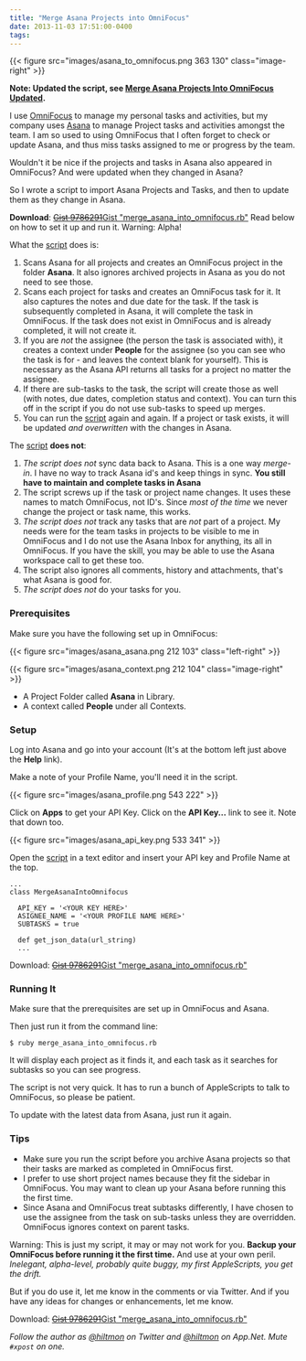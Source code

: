 ```yaml
---
title: "Merge Asana Projects into OmniFocus"
date: 2013-11-03 17:51:00-0400
tags: 
---
```


{{< figure src="images/asana_to_omnifocus.png 363 130" class="image-right" >}}

**Note: Updated the script, see [Merge Asana Projects Into OmniFocus Updated](https://hiltmon.com/blog/2015/03/01/merge-asana-projects-into-omnifocus-updated/).**

I use [OmniFocus](https://itunes.apple.com/us/app/omnifocus/id402835630?mt=12&uo=4&at=10l894) to manage my personal tasks and activities, but my company uses [Asana](https://asana.com/) to manage Project tasks and activities amongst the team. I am so used to using OmniFocus that I often forget to check or update Asana, and thus miss tasks assigned to me or progress by the team.

Wouldn't it be nice if the projects and tasks in Asana also appeared in OmniFocus? And were updated when they changed in Asana?

So I wrote a script to import Asana Projects and Tasks, and then to update them as they change in Asana.

**Download**: [<del>Gist 9786291</del>Gist "merge_asana_into_omnifocus.rb"](https://gist.github.com/hiltmon/d1f79e95dd11252ce6ca) <span class="light">Read below on how to set it up and run it. Warning: Alpha!</span>

What the [script](https://gist.github.com/hiltmon/d1f79e95dd11252ce6ca) does is: 

1. Scans Asana for all projects and creates an OmniFocus project in the folder **Asana**. It also ignores archived projects in Asana as you do not need to see those.
2. Scans each project for tasks and creates an OmniFocus task for it. It also captures the notes and due date for the task. If the task is subsequently completed in Asana, it will complete the task in OmniFocus. If the task does not exist in OmniFocus and is already completed, it will not create it.
3. If you are *not* the assignee (the person the task is associated with), it creates a context under **People** for the assignee (so you can see who the task is for - and leaves the context blank for yourself). This is necessary as the Asana API returns all tasks for a project no matter the assignee.
4. If there are sub-tasks to the task, the script will create those as well (with notes, due dates, completion status and context). You can turn this off in the script if you do not use sub-tasks to speed up merges.
5. You can run the [script](https://gist.github.com/hiltmon/d1f79e95dd11252ce6ca) again and again. If a project or task exists, it will be updated *and overwritten* with the changes in Asana.

The [script](https://gist.github.com/hiltmon/d1f79e95dd11252ce6ca) **does not**:

1. *The script does not* sync data back to Asana. This is a one way *merge-in*. I have no way to track Asana id's and keep things in sync. **You still have to maintain and complete tasks in Asana**
2. The script screws up if the task or project name changes. It uses these names to match OmniFocus, not ID's. Since *most of the time* we never change the project or task name, this works.
3. *The script does not* track any tasks that are *not* part of a project. My needs were for the team tasks in projects to be visible to me in OmniFocus and I do not use the Asana Inbox for anything, its all in OmniFocus. <span class="light">If you have the skill, you may be able to use the Asana workspace call to get these too.</span>
4. The script also ignores all comments, history and attachments, that's what Asana is good for.
5. *The script does not* do your tasks for you.

### Prerequisites

Make sure you have the following set up in OmniFocus:

{{< figure src="images/asana_asana.png 212 103" class="left-right" >}}

{{< figure src="images/asana_context.png 212 104" class="image-right" >}}

* A Project Folder called **Asana** in Library.
* A context called **People** under all Contexts.

### Setup

Log into Asana and go into your account (It's at the bottom left just above the **Help** link).

Make a note of your Profile Name, you'll need it in the script.

{{< figure src="images/asana_profile.png 543 222" >}}

Click on **Apps** to get your API Key. Click on the **API Key...** link to see it. Note that down too.

{{< figure src="images/asana_api_key.png 533 341" >}}

Open the [script](https://gist.github.com/hiltmon/d1f79e95dd11252ce6ca) in a text editor and insert your API key and Profile Name at the top.

	...
	class MergeAsanaIntoOmnifocus
  
	  API_KEY = '<YOUR KEY HERE>'
	  ASIGNEE_NAME = '<YOUR PROFILE NAME HERE>'
	  SUBTASKS = true

	  def get_json_data(url_string)
	  ...

Download: [<del>Gist 9786291</del>Gist "merge_asana_into_omnifocus.rb"](https://gist.github.com/hiltmon/d1f79e95dd11252ce6ca)

### Running It

Make sure that the prerequisites are set up in OmniFocus and Asana.

Then just run it from the command line:

	$ ruby merge_asana_into_omnifocus.rb
	
It will display each project as it finds it, and each task as it searches for subtasks so you can see progress.

The script is not very quick. It has to run a bunch of AppleScripts to talk to OmniFocus, so please be patient.

To update with the latest data from Asana, just run it again.

### Tips

* Make sure you run the script before you archive Asana projects so that their tasks are marked as completed in OmniFocus first.
* I prefer to use short project names because they fit the sidebar in OmniFocus. You may want to clean up your Asana before running this the first time.
* Since Asana and OmniFocus treat subtasks differently, I have chosen to use the assignee from the task on sub-tasks unless they are overridden. OmniFocus ignores context on parent tasks.

<span class="light">Warning: This is just my script, it may or may not work for you. **Backup your OmniFocus before running it the first time.** And use at your own peril. *Inelegant, alpha-level, probably quite buggy, my first AppleScripts, you get the drift.*</span>

But if you do use it, let me know in the comments or via Twitter. And if you have any ideas for changes or enhancements, let me know.

Download: [<del>Gist 9786291</del>Gist "merge_asana_into_omnifocus.rb"](https://gist.github.com/hiltmon/d1f79e95dd11252ce6ca)

*Follow the author as [@hiltmon](https://twitter.com/hiltmon) on Twitter and [@hiltmon](http://alpha.app.net/hiltmon) on App.Net. Mute `#xpost` on one.*
